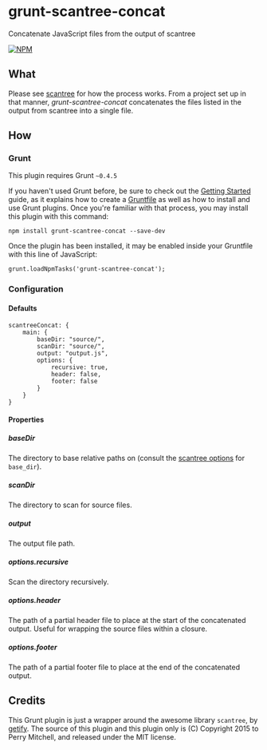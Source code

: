 # grunt-scantree-concat
Concatenate JavaScript files from the output of scantree

[![NPM](https://nodei.co/npm/grunt-scantree-concat.png)](https://nodei.co/npm/grunt-scantree-concat/)

## What

Please see [scantree](https://www.npmjs.com/package/scantree) for how the process works. From a project set up in that manner, _grunt-scantree-concat_ concatenates the files listed in the output from scantree into a single file.

## How

### Grunt

This plugin requires Grunt `~0.4.5`

If you haven't used Grunt before, be sure to check out the [Getting Started](http://gruntjs.com/getting-started) guide, as it explains how to create a [Gruntfile](http://gruntjs.com/sample-gruntfile) as well as how to install and use Grunt plugins. Once you're familiar with that process, you may install this plugin with this command:

```
npm install grunt-scantree-concat --save-dev
```

Once the plugin has been installed, it may be enabled inside your Gruntfile with this line of JavaScript:

```
grunt.loadNpmTasks('grunt-scantree-concat');
```

### Configuration

#### Defaults

```
scantreeConcat: {
	main: {
		baseDir: "source/",
		scanDir: "source/",
		output: "output.js",
		options: {
			recursive: true,
			header: false,
			footer: false
		}
	}
}
```

#### Properties

##### baseDir

The directory to base relative paths on (consult the [scantree options](https://www.npmjs.com/package/scantree#node-module) for `base_dir`).

##### scanDir

The directory to scan for source files.

##### output

The output file path.

##### options.recursive

Scan the directory recursively.

##### options.header

The path of a partial header file to place at the start of the concatenated output. Useful for wrapping the source files within a closure.

##### options.footer

The path of a partial footer file to place at the end of the concatenated output.

## Credits

This Grunt plugin is just a wrapper around the awesome library `scantree`, by [getify](https://github.com/getify). The source of this plugin and this plugin only is (C) Copyright 2015 to Perry Mitchell, and released under the MIT license.
 